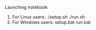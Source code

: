 Launching notebook
1. For Linux users:
    ./setup.sh
    ./run.sh
2. For Windows users:
    setup.bat
    run.bat